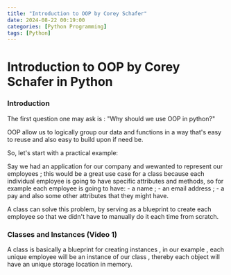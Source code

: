```yaml
---
title: "Introduction to OOP by Corey Schafer" 
date: 2024-08-22 00:19:00 
categories: [Python Programming]
tags: [Python]
---
```


<script type="text/javascript" id="MathJax-script" async
  src="https://cdn.jsdelivr.net/npm/mathjax@3/es5/tex-mml-chtml.js">
</script>

<script>
  MathJax = {
    tex: {
      inlineMath: [['$', '$']]
    }
  };
</script>

# Introduction to OOP by Corey Schafer in Python

### Introduction

The first question one may ask is : "Why should we use OOP in python?" 

OOP allow us to logically group our data and functions in a way that's easy to reuse and also easy to build upon if need be.

So, let's start with a practical example:

Say we had an application for our company and wewanted to represent our employees ; this would be a great use case for a class because each individual employee is going to have specific attributes and methods, so for example each employee is going to have: - a name ; - an email address ; - a pay and also some other attributes that they might have.

A class can solve this problem, by serving as a blueprint to create each employee so that we didn't have to manually do it each time from scratch.

### Classes and Instances (Video 1)

A class is basically a blueprint for creating instances , in our example , each unique employee will be an instance of our class , thereby each object will have an unique storage location in memory.

<script src="https://gist.github.com/alexandregsg/10cf0bf4cba77917d6a7cd4f4acd8e88.js"></script>
